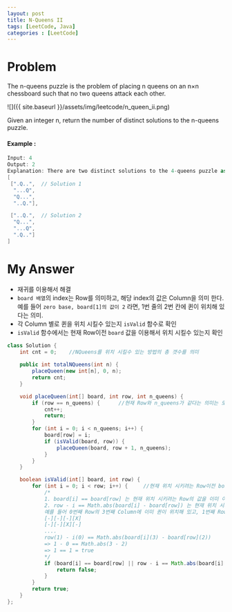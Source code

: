 ```yaml
---
layout: post
title: N-Queens II
tags: [LeetCode, Java]
categories : [LeetCode]
---
```


# Problem

The n-queens puzzle is the problem of placing n queens on an n×n chessboard such that no two queens attack each other.

![]({{ site.baseurl }}/assets/img/leetcode/n_queen_ii.png)

Given an integer n, return the number of distinct solutions to the n-queens puzzle.

#### Example :

```swift
Input: 4
Output: 2
Explanation: There are two distinct solutions to the 4-queens puzzle as shown below.
[
 [".Q..",  // Solution 1
  "...Q",
  "Q...",
  "..Q."],

 ["..Q.",  // Solution 2
  "Q...",
  "...Q",
  ".Q.."]
]
```

# My Answer

* 재귀를 이용해서 해결
* `board 배열`의 index는 Row를 의미하고, 해당 index의 값은 Column을 의미 한다. 예를 들어 
  `zero base, board[1]의 값이 2` 라면, 1번 줄의 2번 칸에 퀸이 위치해 있다는 의미.
* 각 Column 별로 퀸을 위치 시킬수 있는지 `isValid` 함수로 확인
* `isValid` 함수에서는 현재 Row이전 `board` 값을 이용해서 위치 시킬수 있는지 확인
  
```java
class Solution {
    int cnt = 0;    //NQueens를 위치 시킬수 있는 방법의 총 갯수를 의미
    
    public int totalNQueens(int n) {        
        placeQueen(new int[n], 0, n);
        return cnt;
    }

    void placeQueen(int[] board, int row, int n_queens) {
        if (row == n_queens) {      //현재 Row와 n_queens가 같다는 의미는 모든 Row에 대해서 위치 시켰다는 의미이기 때문에, 횟수 증가
            cnt++;
            return;
        }
        for (int i = 0; i < n_queens; i++) {
            board[row] = i;
            if (isValid(board, row)) {
                placeQueen(board, row + 1, n_queens);
            }
        }
    }

    boolean isValid(int[] board, int row) {
        for (int i = 0; i < row; i++) {     //현재 위치 시키려는 Row이전 board값들을 이용해서 확인
            /*
            1. board[i] == board[row] 는 현재 위치 시키려는 Row의 값을 이미 이전 Row에서 사용하고 있다. 즉 같은 Column에 배치 하려고 한다.
            2. row - i == Math.abs(board[i] - board[row]) 는 현재 위치 시키려는 Column과 대각선으로 위치 하고 있는 값이 있다.
            예를 들어 0번째 Row의 3번째 Column에 이미 퀸이 위치해 있고, 1번째 Row의 2번째 Column에 배치 하려고 할때 위 조건을 만족 하게 된다.
            [-][-][-][X]
            [-][-][X][-]
            ....
            row(1) - i(0) == Math.abs(board[i](3) - board[row](2))
            => 1 - 0 == Math.abs(3 - 2)
            => 1 == 1 = true
            */
            if (board[i] == board[row] || row - i == Math.abs(board[i] - board[row])) {
                return false;
            }
        }
        return true;
    }
};
```

